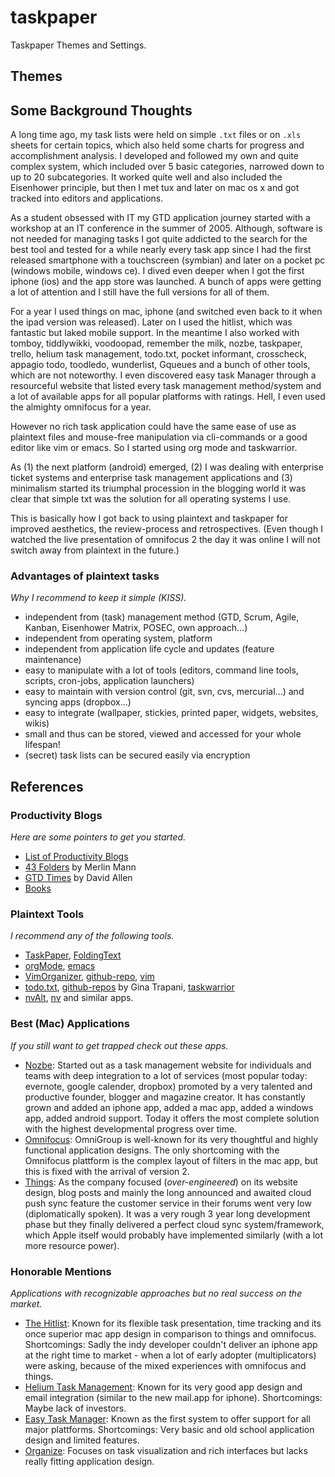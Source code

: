 # taskpaper

Taskpaper Themes and Settings. 

## Themes

## Some Background Thoughts

A long time ago, my task lists were held on simple `.txt` files or on `.xls` sheets for certain topics,
which also held some charts for progress and accomplishment analysis. I developed and followed my own and quite complex system, which included over 5 basic categories, narrowed down to up to 20 subcategories. It worked quite well and also included the Eisenhower principle, but then I met tux and later on mac os x and got tracked into editors and applications.

As a student obsessed with IT my GTD application journey started with a workshop at an IT conference in the summer of 2005. Although, software is not needed for managing tasks I got quite addicted to the search for the best tool and tested for a while nearly every task app since I had the first released smartphone with a touchscreen (symbian) and later on a pocket pc (windows mobile, windows ce). I dived even deeper when I got the first iphone (ios) and the app store was launched. A bunch of apps were getting a lot of attention and I still have the full versions for all of them. 

For a year I used things on mac, iphone (and switched even back to it when the ipad version was released). Later on I used the hitlist, which was fantastic but laked mobile support. In the meantime I also worked with tomboy, tiddlywikki, voodoopad, remember the milk, nozbe, taskpaper, trello, helium task management, todo.txt, pocket informant, crosscheck, appagio todo, toodledo, wunderlist, Gqueues and a bunch of other tools, which are not noteworthy. I even discovered easy task Manager through a resourceful website that listed every task management method/system and a lot of available apps for all popular platforms with ratings. Hell, I even used the almighty omnifocus for a year.

However no rich task application could have the same ease of use as plaintext files and mouse-free manipulation via cli-commands or a good editor like vim or emacs. So I started using org mode and taskwarrior. 

As (1) the next platform (android) emerged, (2) I was dealing with enterprise ticket systems and enterprise task management applications and (3) minimalism started its triumphal procession in the blogging world it was clear that simple txt was the solution for all operating systems I use.

This is basically how I got back to using plaintext and taskpaper for improved aesthetics, the review-process and retrospectives. (Even though I watched the live presentation of omnifocus 2 the day it was online I will not switch away from plaintext in the future.)

### Advantages of plaintext tasks

*Why I recommend to keep it simple (KISS).*

- independent from (task) management method (GTD, Scrum, Agile, Kanban, Eisenhower Matrix, POSEC, own approach...)
- independent from operating system, platform
- independent from application life cycle and updates (feature maintenance)
- easy to manipulate with a lot of tools (editors, command line tools, scripts, cron-jobs, application launchers)
- easy to maintain with version control (git, svn, cvs, mercurial...) and syncing apps (dropbox...)
- easy to integrate (wallpaper, stickies, printed paper, widgets, websites, wikis)
- small and thus can be stored, viewed and accessed for your whole lifespan!
- (secret) task lists can be secured easily via encryption

## References

### Productivity Blogs

*Here are some pointers to get you started.*

- [List of Productivity Blogs](http://zenhabits.net/the-top-50-productivity-blogs-most-of-which-you-havent-heard-about/)
- [43 Folders](http://www.43folders.com/) by Merlin Mann
- [GTD Times](http://www.gtdtimes.com/) by David Allen
- [Books](http://patrickrhone.com/books/)

### Plaintext Tools

*I recommend any of the following tools.*

- [TaskPaper](http://www.hogbaysoftware.com/products/taskpaper), [FoldingText](http://www.foldingtext.com/)
- [orgMode](http://orgmode.org/), [emacs](http://www.gnu.org/software/emacs/)
- [VimOrganizer](http://www.vim.org/scripts/script.php?script_id=3342), [github-repo](https://github.com/hsitz/VimOrganizer), [vim](http://www.vim.org/)
- [todo.txt](http://todotxt.com/), [github-repos](https://github.com/ginatrapani) by Gina Trapani, [taskwarrior](http://taskwarrior.org)
- [nvAlt](http://brettterpstra.com/projects/nvalt/), [nv](http://notational.net/) and similar apps.

### Best (Mac) Applications

*If you still want to get trapped check out these apps.*

- [Nozbe](http://www.nozbe.com/): Started out as a task management website for individuals and teams with deep integration to a lot of services (most popular today: evernote, google calender, dropbox) promoted by a very talented and productive founder, blogger and magazine creator. It has constantly grown and added an iphone app, added a mac app, added a windows app, added android support. Today it offers the most complete solution with the highest developmental progress over time.
- [Omnifocus](http://www.omnigroup.com/products/omnifocus/): OmniGroup is well-known for its very thoughtful and highly functional application designs. The only shortcoming with the Omnifocus plattform is the complex layout of filters in the mac app, but this is fixed with the arrival of version 2.
- [Things](http://culturedcode.com/things/): As the company focused (*over-engineered*) on its website design, blog posts and mainly the long announced and awaited cloud push sync feature the customer service in their forums went very low (diplomatically spoken). It was a very rough 3 year long development phase but they finally delivered a perfect cloud sync system/framework, which Apple itself would probably have implemented similarly (with a lot more resource power).

### Honorable Mentions

*Applications with recognizable approaches but no real success on the market.*

- [The Hitlist](http://www.potionfactory.com/thehitlist/): Known for its flexible task presentation, time tracking and its once superior mac app design in comparison to things and omnifocus. Shortcomings: Sadly the indy developer couldn't deliver an iphone app at the right time to market - when a lot of early adopter (multiplicators) were asking, because of the mixed experiences with omnifocus and things.
- [Helium Task Management](http://www.heliumnow.com/): Known for its very good app design and email integration (similar to the new mail.app for iphone). Shortcomings: Maybe lack of investors. 
- [Easy Task Manager](http://www.orionbelt.com/): Known as the first system to offer support for all major plattforms. Shortcomings: Very basic and old school application design and limited features.
- [Organize](http://taskfabric.com/): Focuses on task visualization and rich interfaces but lacks really fitting application design.